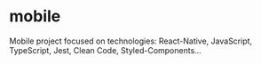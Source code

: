# mobile
Mobile project focused on technologies: React-Native, JavaScript, TypeScript, Jest, Clean Code, Styled-Components...
